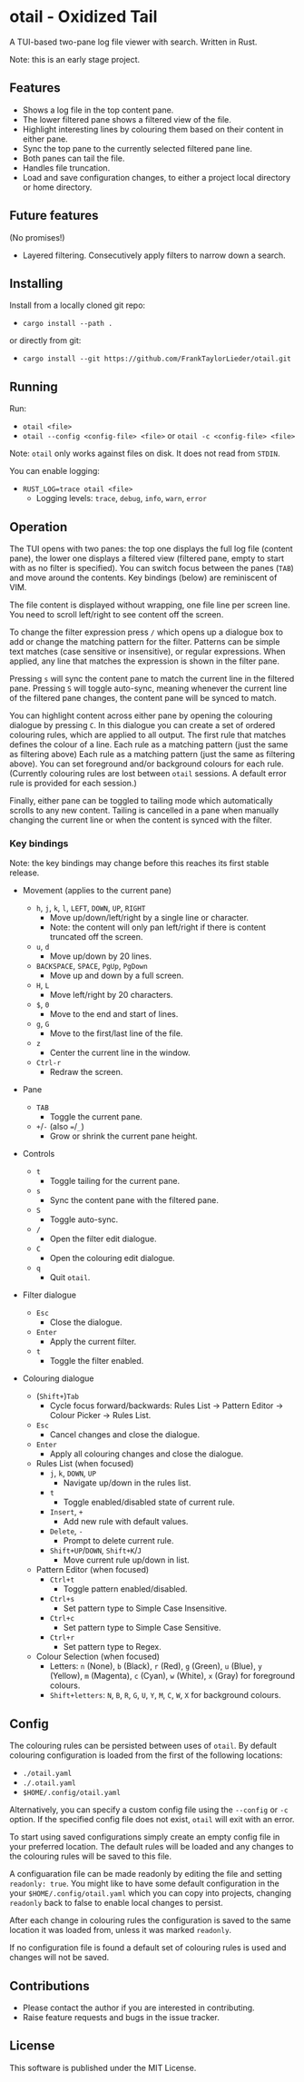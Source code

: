 # otail - Oxidized Tail

A TUI-based two-pane log file viewer with search. Written in Rust.

Note: this is an early stage project.

## Features

- Shows a log file in the top content pane.
- The lower filtered pane shows a filtered view of the file.
- Highlight interesting lines by colouring them based on their content in
either pane.
- Sync the top pane to the currently selected filtered pane line.
- Both panes can tail the file.
- Handles file truncation.
- Load and save configuration changes, to either a project local directory or
home directory.

## Future features

(No promises!)

- Layered filtering. Consecutively apply filters to narrow down a search.

## Installing

Install from a locally cloned git repo:

- `cargo install --path .`

or directly from git:

- `cargo install --git https://github.com/FrankTaylorLieder/otail.git`

## Running

Run:

- `otail <file>`
- `otail --config <config-file> <file>` or `otail -c <config-file> <file>`

Note: `otail` only works against files on disk. It does not read from `STDIN`.

You can enable logging:

- `RUST_LOG=trace otail <file>`
  - Logging levels: `trace`, `debug`, `info`, `warn`, `error`

## Operation

The TUI opens with two panes: the top one displays the full log file (content
pane), the lower one displays a filtered view (filtered pane, empty to start
with as no filter is specified). You can switch focus between the panes
(`TAB`) and move around the contents. Key bindings (below) are reminiscent of
VIM.

The file content is displayed without wrapping, one file line per screen line.
You need to scroll left/right to see content off the screen.

To change the filter expression press `/` which opens up a dialogue box to add
or change the matching pattern for the filter. Patterns can be simple text
matches (case sensitive or insensitive), or regular expressions. When applied,
any line that matches the expression is shown in the filter pane.

Pressing `s` will sync the content pane to match the current line in the
filtered pane. Pressing `S` will toggle auto-sync, meaning whenever the current
line of the filtered pane changes, the content pane will be synced to match.

You can highlight content across either pane by opening the colouring dialogue
by pressing `C`. In this dialogue you can create a set of ordered colouring
rules, which are applied to all output. The first rule that matches defines the
colour of a line. Each rule as a matching pattern (just the same as filtering
above) Each rule as a matching pattern (just the same as filtering above). You
can set foreground and/or background colours for each rule. (Currently
colouring rules are lost between `otail` sessions. A default error rule is
provided for each session.)

Finally, either pane can be toggled to tailing mode which automatically scrolls
to any new content. Tailing is cancelled in a pane when manually changing the
current line or when the content is synced with the filter.

### Key bindings

Note: the key bindings may change before this reaches its first stable release.

- Movement (applies to the current pane)
  - `h`, `j`, `k`, `l`, `LEFT`, `DOWN`, `UP`, `RIGHT`
    - Move up/down/left/right by a single line or character.
    - Note: the content will only pan left/right if there is content truncated
    off the screen.
  - `u`, `d`
    - Move up/down by 20 lines.
  - `BACKSPACE`, `SPACE`, `PgUp`, `PgDown`
    - Move up and down by a full screen.
  - `H`, `L`
    - Move left/right by 20 characters.
  - `$`, `0`
    - Move to the end and start of lines.
  - `g`, `G`
    - Move to the first/last line of the file.
  - `z`
    - Center the current line in the window.
  - `Ctrl-r`
    - Redraw the screen.

- Pane
  - `TAB`
    - Toggle the current pane.
  - `+`/`-` (also `=`/`_`)
    - Grow or shrink the current pane height.

- Controls
  - `t`
    - Toggle tailing for the current pane.
  - `s`
    - Sync the content pane with the filtered pane.
  - `S`
    - Toggle auto-sync.
  - `/`
    - Open the filter edit dialogue.
  - `C`
    - Open the colouring edit dialogue.
  - `q`
    - Quit `otail`.

- Filter dialogue
  - `Esc`
    - Close the dialogue.
  - `Enter`
    - Apply the current filter.
  - `t`
    - Toggle the filter enabled.

- Colouring dialogue
  - (`Shift+`)`Tab`
    - Cycle focus forward/backwards: Rules List → Pattern Editor → Colour Picker → Rules List.
  - `Esc`
    - Cancel changes and close the dialogue.
  - `Enter`
    - Apply all colouring changes and close the dialogue.
  - Rules List (when focused)
    - `j`, `k`, `DOWN`, `UP`
      - Navigate up/down in the rules list.
    - `t`
      - Toggle enabled/disabled state of current rule.
    - `Insert`, `+`
      - Add new rule with default values.
    - `Delete`, `-`
      - Prompt to delete current rule.
    - `Shift+UP`/`DOWN`, `Shift+K`/`J`
      - Move current rule up/down in list.
  - Pattern Editor (when focused)
    - `Ctrl+t`
      - Toggle pattern enabled/disabled.
    - `Ctrl+s`
      - Set pattern type to Simple Case Insensitive.
    - `Ctrl+c`
      - Set pattern type to Simple Case Sensitive.
    - `Ctrl+r`
      - Set pattern type to Regex.
  - Colour Selection (when focused)
    - Letters: `n` (None), `b` (Black), `r` (Red), `g` (Green), `u` (Blue), `y` (Yellow), `m` (Magenta), `c` (Cyan), `w` (White), `x` (Gray) for foreground colours.
    - `Shift+letters`: `N`, `B`, `R`, `G`, `U`, `Y`, `M`, `C`, `W`, `X` for background colours.

## Config

The colouring rules can be persisted between uses of `otail`. By default
colouring configuration is loaded from the first of the following locations:

- `./otail.yaml`
- `./.otail.yaml`
- `$HOME/.config/otail.yaml`

Alternatively, you can specify a custom config file using the `--config` or `-c` 
option. If the specified config file does not exist, `otail` will exit with an error.

To start using saved configurations simply create an empty config file in your
preferred location. The default rules will be loaded and any changes to the
colouring rules will be saved to this file.

A configuaration file can be made readonly by editing the file and setting
`readonly: true`. You might like to have some default configuration in the your
`$HOME/.config/otail.yaml` which you can copy into projects, changing
`readonly` back to false to enable local changes to persist.

After each change in colouring rules the configuration is saved to the same
location it was loaded from, unless it was marked `readonly`.

If no configuration file is found a default set of colouring rules is used and
changes will not be saved.

## Contributions

- Please contact the author if you are interested in contributing.
- Raise feature requests and bugs in the issue tracker.

## License

This software is published under the MIT License.

